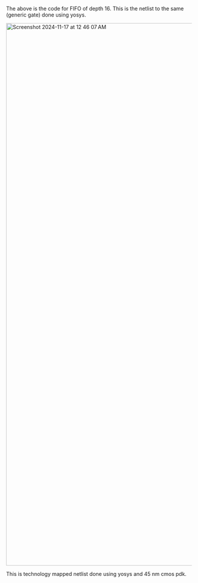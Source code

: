 The above is the code for FIFO of depth 16.
This is the netlist to the same (generic gate) done using yosys.

<img width="1468" alt="Screenshot 2024-11-17 at 12 46 07 AM" src="https://github.com/user-attachments/assets/6a23c46e-d157-4255-98fd-daedab8c00a2">

This is technology mapped netlist done using yosys and 45 nm cmos pdk.


